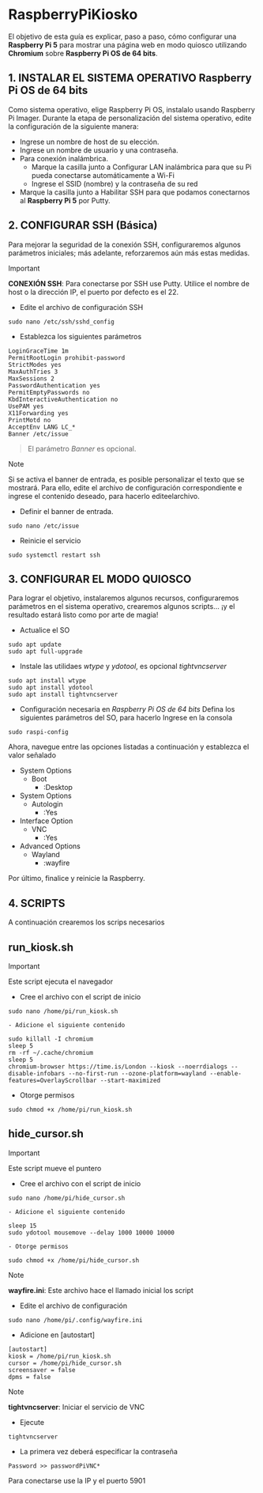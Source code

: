 <!-- 
https://www.raspberrypi.com/tutorials/how-to-use-a-raspberry-pi-in-kiosk-mode/
https://core-electronics.com.au/guides/raspberry-pi-kiosk-mode-setup/
-->

# RaspberryPiKiosko
El objetivo de esta guía es explicar, paso a paso, cómo configurar una **Raspberry Pi 5** para mostrar una página web en modo quiosco utilizando **Chromium** sobre **Raspberry Pi OS de 64 bits**.


## 1. INSTALAR EL SISTEMA OPERATIVO **Raspberry Pi OS de 64 bits**
Como sistema operativo, elige Raspberry Pi OS, instalalo usando Raspberry Pi Imager. Durante la etapa de personalización del sistema operativo, edite la configuración de la siguiente manera:
- Ingrese un nombre de host de su elección. 
- Ingrese un nombre de usuario y una contraseña.
- Para conexión inalámbrica.
	- Marque la casilla junto a Configurar LAN inalámbrica para que su Pi pueda conectarse automáticamente a Wi-Fi
	- Ingrese el SSID (nombre) y la contraseña de su red
- Marque la casilla junto a Habilitar SSH para que podamos conectarnos al **Raspberry Pi 5** por Putty.


## 2. CONFIGURAR SSH (Básica)
Para mejorar la seguridad de la conexión SSH, configuraremos algunos parámetros iniciales; más adelante, reforzaremos aún más estas medidas.

> [!IMPORTANT]
> **CONEXIÓN SSH**: Para conectarse por SSH use Putty. Utilice el nombre de host o la dirección IP, el puerto por defecto es el 22.

- Edite el archivo de configuración SSH
```
sudo nano /etc/ssh/sshd_config
```

- Establezca los siguientes parámetros
```
LoginGraceTime 1m
PermitRootLogin prohibit-password
StrictModes yes
MaxAuthTries 3
MaxSessions 2
PasswordAuthentication yes
PermitEmptyPasswords no
KbdInteractiveAuthentication no
UsePAM yes
X11Forwarding yes
PrintMotd no
AcceptEnv LANG LC_*
Banner /etc/issue
```
> El parámetro *Banner* es opcional.

> [!NOTE]
> Si se activa el banner de entrada, es posible personalizar el texto que se mostrará. Para ello, edite el archivo de configuración correspondiente e ingrese el contenido deseado, para hacerlo editeelarchivo.

- Definir el banner de entrada.
```
sudo nano /etc/issue
```

- Reinicie el servicio
```
sudo systemctl restart ssh
```


## 3. CONFIGURAR EL MODO QUIOSCO
Para lograr el objetivo, instalaremos algunos recursos, configuraremos parámetros en el sistema operativo, crearemos algunos scripts… ¡y el resultado estará listo como por arte de magia!

- Actualice el SO
```
sudo apt update
sudo apt full-upgrade
```

- Instale las utilidaes *wtype* y *ydotool*, es opcional *tightvncserver*
```
sudo apt install wtype
sudo apt install ydotool
sudo apt install tightvncserver
```

- Configuración necesaria en *Raspberry Pi OS de 64 bits*
Defina los siguientes parámetros del SO, para hacerlo Ingrese en la consola
```
sudo raspi-config
```

Ahora, navegue entre las opciones listadas a continuación y establezca el valor señalado
- System Options 
	- Boot
		- :Desktop
- System Options 
	- Autologin
		- :Yes
- Interface Option 
	- VNC
		- :Yes		
- Advanced Options
	- Wayland
		- :wayfire

Por último, finalice y reinicie la Raspberry.

## 4. SCRIPTS
A continuación crearemos los scrips necesarios	

## run_kiosk.sh
> [!IMPORTANT] 
> Este script ejecuta el navegador
- Cree el archivo con el script de inicio
```
sudo nano /home/pi/run_kiosk.sh
```
	- Adicione el siguiente contenido
```
sudo killall -I chromium
sleep 5
rm -rf ~/.cache/chromium
sleep 5
chromium-browser https://time.is/London --kiosk --noerrdialogs --disable-infobars --no-first-run --ozone-platform=wayland --enable-features=OverlayScrollbar --start-maximized
```
- Otorge permisos
```
sudo chmod +x /home/pi/run_kiosk.sh
```

## hide_cursor.sh
> [!IMPORTANT] 
> Este script mueve el puntero
- Cree el archivo con el script de inicio
```
sudo nano /home/pi/hide_cursor.sh
```
	- Adicione el siguiente contenido
```
sleep 15
sudo ydotool mousemove --delay 1000 10000 10000
```
	- Otorge permisos
```
sudo chmod +x /home/pi/hide_cursor.sh
```



> [!NOTE] 
> **wayfire.ini**: Este archivo hace el llamado inicial  los script

- Edite el archivo de configuración
```
sudo nano /home/pi/.config/wayfire.ini
```
- Adicione en [autostart]
```
[autostart]
kiosk = /home/pi/run_kiosk.sh
cursor = /home/pi/hide_cursor.sh
screensaver = false
dpms = false
```

> [!NOTE] 
> **tightvncserver**: Iniciar el servicio de VNC

- Ejecute
```
tightvncserver
```
- La primera vez deberá especificar la contraseña
```
Password >> passwordPiVNC*
```
Para conectarse use la IP y el puerto 5901
